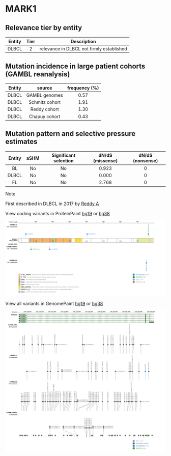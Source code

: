 # MARK1

## Relevance tier by entity

|Entity|Tier|Description                              |
|:------:|:----:|-----------------------------------------|
|DLBCL |2   |relevance in DLBCL not firmly established|

## Mutation incidence in large patient cohorts (GAMBL reanalysis)

|Entity|source        |frequency (%)|
|:------:|:--------------:|:-------------:|
|DLBCL |GAMBL genomes |0.57         |
|DLBCL |Schmitz cohort|1.91         |
|DLBCL |Reddy cohort  |1.30         |
|DLBCL |Chapuy cohort |0.43         |

## Mutation pattern and selective pressure estimates

|Entity|aSHM|Significant selection|dN/dS (missense)|dN/dS (nonsense)|
|:------:|:----:|:---------------------:|:----------------:|:----------------:|
|BL    |No  |No                   |0.923           |0               |
|DLBCL |No  |No                   |0.000           |0               |
|FL    |No  |No                   |2.768           |0               |


> [!NOTE]
> First described in DLBCL in 2017 by [Reddy A](https://pubmed.ncbi.nlm.nih.gov/28985567)


View coding variants in ProteinPaint [hg19](https://morinlab.github.io/LLMPP/GAMBL/MARK1_protein.html)  or [hg38](https://morinlab.github.io/LLMPP/GAMBL/MARK1_protein_hg38.html)

![image](images/proteinpaint/MARK1_NM_018650.svg)

View all variants in GenomePaint [hg19](https://morinlab.github.io/LLMPP/GAMBL/MARK1.html)  or [hg38](https://morinlab.github.io/LLMPP/GAMBL/MARK1_hg38.html)

![image](images/proteinpaint/MARK1.svg)
